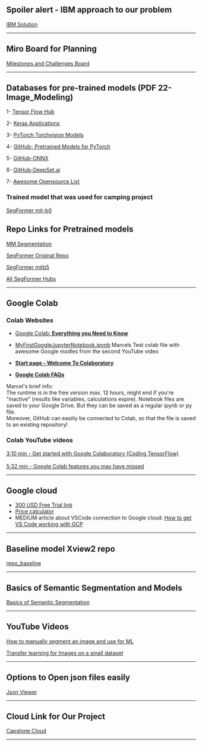 
## __Spoiler alert - IBM approach to our problem__

[IBM Solution](https://www.ibm.com/cloud/blog/the-xview2-ai-challenge)

---

## __Miro Board for Planning__

[Milestones and Challenges Board](https://miro.com/app/board/uXjVM15w3VI=/#tpicker-content)

---

## __Databases for pre-trained models (PDF 22-Image_Modeling)__

1- [Tensor Flow Hub](https://www.tensorflow.org/hub)

2- [Keras Applications](https://keras.io/api/applications/#:~:text=Keras%20Applications%20are%20deep%20learning,They%20are%20stored%20at%20~%2F.)

3- [PyTorch Torchvision Models](https://pytorch.org/vision/stable/models.html)

4- [GitHub- Pretrained Models for PyTorch](https://github.com/Cadene/pretrained-models.pytorch)

5- [GitHub-ONNX](https://github.com/onnx/models)

6- [GitHub-DeepSet.ai](https://github.com/deepset-ai/FARM)

7- [Awesome Opensource List](https://awesomeopensource.com/projects/pretrained-models)

  ### __Trained model that was used for camping project__
 [SegFormer mit-b0](https://huggingface.co/nvidia/mit-b0)


## __Repo Links for Pretrained models__


[MM Segmentation](https://github.com/open-mmlab/mmsegmentation/blob/v0.13.0/demo/MMSegmentation_Tutorial.ipynb)

[SegFormer Original Repo](https://github.com/NVlabs/SegFormer)

[SegFormer mitb5](https://huggingface.co/nvidia/mit-b5)

[All SegFormer Hubs](https://huggingface.co/models?other=segformer)

----
## __Google Colab__

### Colab Websites  

- [Google Colab: **Everything you Need to Know**](https://geekflare.com/google-colab/)
- [MyFirstGoogleJupyterNotebook.ipynb](https://colab.research.google.com/drive/1r8H0JAYAZ9H_bOyNORGeln4mPNNVq0kH?hl=en#scrollTo=0jbw_3IykIVQ) Marcels Test colab file with awesome Google modles from the second YouTube video   
  
- [**Start page - Welcome To Colaboratory**](https://colab.research.google.com/)  
  
- [**Google Colab FAQs**](https://research.google.com/colaboratory/faq.html)  

Marcel's brief info:  
The runtime is in the free version max. 12 hours, might end if you're "inactive" (results like variables, calculations expire).
Notebook files are saved to your Google Drive. But they can be saved as a regular ipynb or py file.  
Moreover, GitHub can easiliy be connected to Colab, so that the file is saved to an existing repository!  


### __Colab YouTube videos__  
  
[3:10 min - Get started with Google Colaboratory (Coding TensorFlow)](https://www.youtube.com/watch?v=inN8seMm7UI&ab_channel=TensorFlow)  
  <br />
[5:32 min - Google Colab features you may have missed](https://www.youtube.com/watch?v=rNgswRZ2C1Y&ab_channel=TensorFlow)  

-----  
## __Google cloud__  
  
- [300 USD Free Trial link](https://cloud.google.com/free)  
- [Price calculator](https://cloud.google.com/products/calculator#id=c0d8d56d-f2eb-4d05-ae79-1acb2c4e5195)  
- MEDIUM article about VSCode connection to Google cloud: [How to get VS Code working with GCP](https://medium.com/@gratipine/how-to-get-vs-code-working-with-gcp-dd4c266e2d2)

---
## __Baseline model Xview2 repo__  
  
[repo_baseline](https://github.com/DIUx-xView/xView2_baseline)  

---

## __Basics of Semantic Segmentation and Models__

[Basics of Semantic Segmentation](https://www.ibm.com/cloud/blog/the-xview2-ai-challenge)

---

## __YouTube Videos__

[How to manually segment an image and use for ML](https://www.youtube.com/watch?v=JNjhKrwe-4k&t=362s)

[Transfer learning for Images on a small dataset](https://www.youtube.com/watch?v=-XeKG_T6tdc)

---

## __Options to Open json files easily__
[Json Viewer](https://xml-json.kwebpia.net/?state=%7B%22ids%22:%5B%221Mj2srr9nVnj3_-BP2WkWkBdD3PH5qwKe%22%5D,%22action%22:%22open%22,%22resourceKeys%22:%7B%7D%7D)

---

## __Cloud Link for Our Project__

[Capstone Cloud](https://console.cloud.google.com/home/dashboard?project=capstone-disaster)

---


